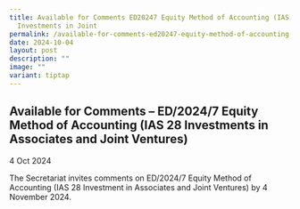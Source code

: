 ```yaml
---
title: Available for Comments ED20247 Equity Method of Accounting (IAS 28
  Investments in Joint
permalink: /available-for-comments-ed20247-equity-method-of-accounting-ias-28-investments-in-joint/
date: 2024-10-04
layout: post
description: ""
image: ""
variant: tiptap
---
```

<h2>Available for Comments – ED/2024/7 Equity Method of Accounting (IAS 28 Investments in Associates and Joint Ventures) </h2>
<p>4 Oct 2024</p>
<p>The Secretariat invites comments on ED/2024/7 Equity Method of Accounting
(IAS 28 Investment in Associates and Joint Ventures) by 4 November 2024.</p>
